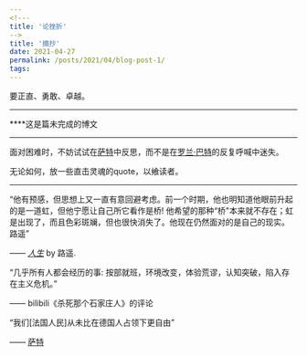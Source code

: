 ```yaml
---
<!---
title: '论挫折'
-->
title: '摘抄'
date: 2021-04-27
permalink: /posts/2021/04/blog-post-1/
tags:
---
```


要正直、勇敢、卓越。

___
****这是篇未完成的博文
___

<!---
其实我没有想好如何面对挫折，也没有想明白为什么保持善良、保持奋斗。或许人是为了牵挂而活，但牵挂的他人抑或又只是自己的一厢情愿。
与其说他人即地狱，不如承认自我即地狱。
-->


面对困难时，不妨试试在[萨特](https://www.marxists.org/chinese/sartre/mia-chinese-sartre-1946.htm)中反思，而不是在[罗兰·巴特](https://weread.qq.com/book-detail?v=b8932c1071ec992cb89a822&wtype=mpArticle)的反复呼喊中迷失。

无论如何，放一些直击灵魂的quote，以飨读者。

___

“他有预感，但思想上又一直有意回避考虑。前一个时期，他也明知道他眼前升起的是一道虹，但他宁愿让自己所它看作是桥!
他希望的那种“桥"本来就不存在；虹是出现了，而且色彩斑斓，但也很快消失了。他现在仍然面对的是自己的现实。
路遥”

—— [*人生*](https://www.sto.cx/book-41910-1.html) by 路遥.


“几乎所有人都会经历的事:
按部就班，环境改变，体验荒谬，认知突破，陷入存在主义危机。”

—— bilibili《杀死那个石家庄人》的评论


“我们[法国人民]从未比在德国人占领下更自由”

—— [萨特](https://site.douban.com/246410/widget/notes/17752067/note/433543768/)







